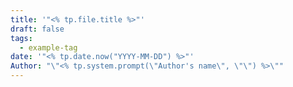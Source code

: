 ```yaml
---
title: '"<% tp.file.title %>"'
draft: false
tags:
  - example-tag
date: '"<% tp.date.now("YYYY-MM-DD") %>"'
Author: "\"<% tp.system.prompt(\"Author's name\", \"\") %>\""
---
```

 
